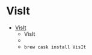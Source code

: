 # VisIt
- [VisIt](https://wci.llnl.gov/simulation/computer-codes/visit)
  -  VisIt
  - 
  - `brew cask install VisIt`
